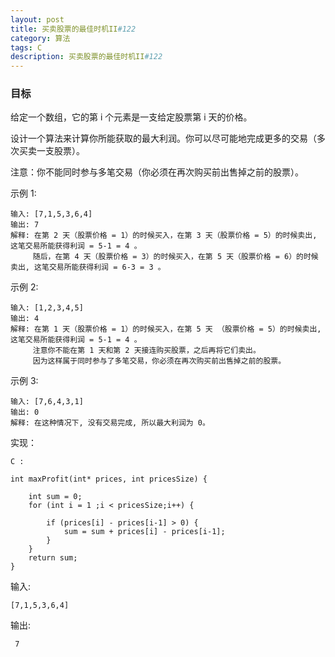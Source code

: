 ```yaml
---
layout: post
title: 买卖股票的最佳时机II#122
category: 算法
tags: C
description: 买卖股票的最佳时机II#122
--- 
```


### 目标

给定一个数组，它的第 i 个元素是一支给定股票第 i 天的价格。

设计一个算法来计算你所能获取的最大利润。你可以尽可能地完成更多的交易（多次买卖一支股票）。

注意：你不能同时参与多笔交易（你必须在再次购买前出售掉之前的股票）。

示例 1:

	输入: [7,1,5,3,6,4]
	输出: 7
	解释: 在第 2 天（股票价格 = 1）的时候买入，在第 3 天（股票价格 = 5）的时候卖出, 这笔交易所能获得利润 = 5-1 = 4 。
	     随后，在第 4 天（股票价格 = 3）的时候买入，在第 5 天（股票价格 = 6）的时候卖出, 这笔交易所能获得利润 = 6-3 = 3 。
	     
示例 2:

	输入: [1,2,3,4,5]
	输出: 4
	解释: 在第 1 天（股票价格 = 1）的时候买入，在第 5 天 （股票价格 = 5）的时候卖出, 这笔交易所能获得利润 = 5-1 = 4 。
	     注意你不能在第 1 天和第 2 天接连购买股票，之后再将它们卖出。
	     因为这样属于同时参与了多笔交易，你必须在再次购买前出售掉之前的股票。
	     
示例 3:

	输入: [7,6,4,3,1]
	输出: 0
	解释: 在这种情况下, 没有交易完成, 所以最大利润为 0。

实现：

`C :`

	int maxProfit(int* prices, int pricesSize) {
		    
	    int sum = 0;
	    for (int i = 1 ;i < pricesSize;i++) {
	        
	        if (prices[i] - prices[i-1] > 0) {
	            sum = sum + prices[i] - prices[i-1];
	        }
	    }
	    return sum;
	}


输入: 
	
	[7,1,5,3,6,4]
	
输出:

	 7


